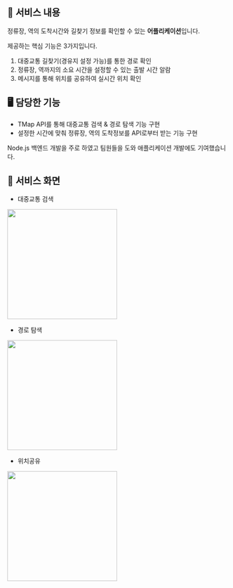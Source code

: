 ## 📜 서비스 내용

정류장, 역의 도착시간와 길찾기 정보를 확인할 수 있는 **어플리케이션**입니다.

제공하는 핵심 기능은 3가지입니다.

1. 대중교통 길찾기(경유지 설정 가능)를 통한 경로 확인
2. 정류장, 역까지의 소요 시간을 설정할 수 있는 출발 시간 알람
3. 메시지를 통해 위치를 공유하여 실시간 위치 확인

## 🖥️ 담당한 기능

- TMap API를 통해 대중교통 검색 & 경로 탐색 기능 구현
- 설정한 시간에 맞춰 정류장, 역의 도착정보를 API로부터 받는 기능 구현

Node.js 백엔드 개발을 주로 하였고 팀원들을 도와 애플리케이션 개발에도 기여했습니다.

## 👀 서비스 화면

- 대중교통 검색

<img src="https://img.notionusercontent.com/s3/prod-files-secure%2Fb3967e72-9ce1-4a81-b190-f3fe72a40997%2F7d86298d-914c-43ab-b318-43e3e3c3108e%2F%EA%B7%B8%EB%A6%BC1.jpg/size/w=1920?exp=1749285738&sig=FyndV9HNaPZlYai2YSS5l3zbUqbk0mWa8d3nVnNlEb4&id=1f55097b-7c3a-810a-b382-c1e4da57d4ee&table=block" width="250" />

- 경로 탐색

<img src="https://img.notionusercontent.com/s3/prod-files-secure%2Fb3967e72-9ce1-4a81-b190-f3fe72a40997%2F7562ce6a-0f56-431f-8210-d4b69ec8972e%2F%EA%B7%B8%EB%A6%BC2.jpg/size/w=410?exp=1749285737&sig=nPajPTbZSUgVO368BGCeNvHny1anpWhCRgd-nohCDQs&id=1f55097b-7c3a-8126-9120-f2dd77db2ebf&table=block" width="250" />

- 위치공유

<img src="https://img.notionusercontent.com/s3/prod-files-secure%2Fb3967e72-9ce1-4a81-b190-f3fe72a40997%2F78a67cdb-8186-4fde-816e-8beed7583b2d%2F%EA%B7%B8%EB%A6%BC3.png/size/w=410?exp=1749285736&sig=FKuU57iqANRyBPnnlZOclD1_FY7t51dCSWq9myWGlhA&id=1f55097b-7c3a-81e7-9698-fca580d7d37a&table=block" width="250" />
